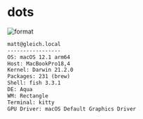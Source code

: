 
# dots

![format](https://github.com/gleich/dots/workflows/format/badge.svg)

```txt
matt@gleich.local 
----------------- 
OS: macOS 12.1 arm64 
Host: MacBookPro18,4 
Kernel: Darwin 21.2.0 
Packages: 231 (brew) 
Shell: fish 3.3.1 
DE: Aqua 
WM: Rectangle 
Terminal: kitty 
GPU Driver: macOS Default Graphics Driver 
```
